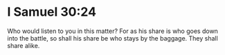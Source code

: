 # I Samuel 30:24

Who would listen to you in this matter? For as his share is who goes down into the battle, so shall his share be who stays by the baggage. They shall share alike.
